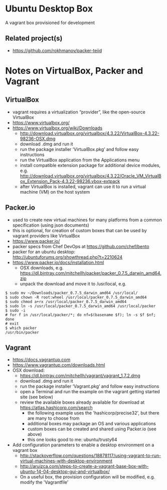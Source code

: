# Ubuntu Desktop Box

A vagrant box provisioned for development

## Related project(s)
- https://github.com/rokhmanov/packer-teiid

# Notes on VirtualBox, Packer and Vagrant

## VirtualBox
- vagrant requires a virtualization “provider”, like the open-source VirtualBox
- https://www.virtualbox.org/
- https://www.virtualbox.org/wiki/Downloads
  - http://download.virtualbox.org/virtualbox/4.3.22/VirtualBox-4.3.22-98236-OSX.dmg
  - download .dmg and run it
  - run the package installer ‘VirtualBox.pkg’ and follow easy instructions
  - run the VirtualBox application from the Applications menu
  - install compatible extension package for additional device modules, e.g.
     http://download.virtualbox.org/virtualbox/4.3.22/Oracle_VM_VirtualBox_Extension_Pack-4.3.22-98236.vbox-extpack
  - after VirtualBox is installed, vagrant can use it to run a virtual machine (VM) on the host system

## Packer.io
- used to create new virtual machines for many platforms from a common specification (using json documents)
- this is optional, for creation of custom boxes that can be used by vagrant providers like VirtualBox
- https://www.packer.io/
- packer specs from Chef DevOps at https://github.com/chef/bento
- packer for an ubuntu desktop: http://ubuntuforums.org/showthread.php?t=2210624
- https://www.packer.io/docs/installation.html
  - OSX downloads, e.g. https://dl.bintray.com/mitchellh/packer/packer_0.7.5_darwin_amd64.zip
  - unpack the download and move it to /usr/local, e.g.

```
$ sudo mv ~/Downloads/packer_0.7.5_darwin_amd64 /usr/local/
$ sudo chown -R root:wheel /usr/local/packer_0.7.5_darwin_amd64
$ sudo chmod a+rx /usr/local/packer_0.7.5_darwin_amd64
$ sudo ln -s /usr/local/packer_0.7.5_darwin_amd64 /usr/local/packer
$ sudo -i
# for f in /usr/local/packer/*; do nf=$(basename $f); ln -s $f $nf; done
# exit
$ which packer
/usr/bin/packer
```

## Vagrant
- https://docs.vagrantup.com
- https://www.vagrantup.com/downloads.html
- OSX download:
  - https://dl.bintray.com/mitchellh/vagrant/vagrant_1.7.2.dmg
  - download .dmg and run it
  - run the package installer ‘Vagrant.pkg’ and follow easy instructions
  - open a Terminal and run the example on the vagrant getting started site (see below)
  - review the available boxes already available for download at https://atlas.hashicorp.com/search
    - the following example uses the 'hashicorp/precise32', but there are many to choose from
    - additional boxes may package an OS and various applications
    - custom boxes can be created and shared using Packer.io (see above)
    - this one looks good to me: ubuntu/trusty64
- Add configuration parameters to enable a desktop environment on a vagrant box
  - http://stackoverflow.com/questions/18878117/using-vagrant-to-run-virtual-machines-with-desktop-environment
  - http://aruizca.com/steps-to-create-a-vagrant-base-box-with-ubuntu-14-04-desktop-gui-and-virtualbox/
  - On a useful box, the provision configuration will be modified, e.g. modify the 'Vagrantfile'

